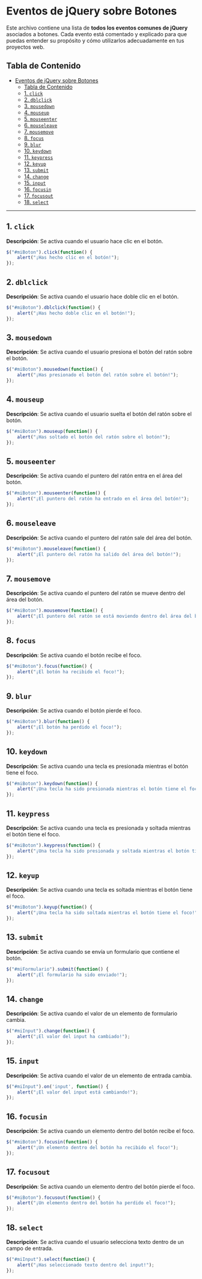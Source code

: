 # Eventos de jQuery sobre Botones

Este archivo contiene una lista de **todos los eventos comunes de jQuery** asociados a botones. Cada evento está comentado y explicado para que puedas entender su propósito y cómo utilizarlos adecuadamente en tus proyectos web.

## Tabla de Contenido

- [Eventos de jQuery sobre Botones](#eventos-de-jquery-sobre-botones)
  - [Tabla de Contenido](#tabla-de-contenido)
  - [1. `click`](#1-click)
  - [2. `dblclick`](#2-dblclick)
  - [3. `mousedown`](#3-mousedown)
  - [4. `mouseup`](#4-mouseup)
  - [5. `mouseenter`](#5-mouseenter)
  - [6. `mouseleave`](#6-mouseleave)
  - [7. `mousemove`](#7-mousemove)
  - [8. `focus`](#8-focus)
  - [9. `blur`](#9-blur)
  - [10. `keydown`](#10-keydown)
  - [11. `keypress`](#11-keypress)
  - [12. `keyup`](#12-keyup)
  - [13. `submit`](#13-submit)
  - [14. `change`](#14-change)
  - [15. `input`](#15-input)
  - [16. `focusin`](#16-focusin)
  - [17. `focusout`](#17-focusout)
  - [18. `select`](#18-select)

---

## 1. `click`
**Descripción**: Se activa cuando el usuario hace clic en el botón.

```javascript
$("#miBoton").click(function() {
    alert("¡Has hecho clic en el botón!");
});
```

## 2. `dblclick`
**Descripción**: Se activa cuando el usuario hace doble clic en el botón.

```javascript
$("#miBoton").dblclick(function() {
    alert("¡Has hecho doble clic en el botón!");
});
```

## 3. `mousedown`
**Descripción**: Se activa cuando el usuario presiona el botón del ratón sobre el botón.

```javascript
$("#miBoton").mousedown(function() {
    alert("¡Has presionado el botón del ratón sobre el botón!");
});
```

## 4. `mouseup`
**Descripción**: Se activa cuando el usuario suelta el botón del ratón sobre el botón.

```javascript
$("#miBoton").mouseup(function() {
    alert("¡Has soltado el botón del ratón sobre el botón!");
});
```

## 5. `mouseenter`
**Descripción**: Se activa cuando el puntero del ratón entra en el área del botón.

```javascript
$("#miBoton").mouseenter(function() {
    alert("¡El puntero del ratón ha entrado en el área del botón!");
});
```

## 6. `mouseleave`
**Descripción**: Se activa cuando el puntero del ratón sale del área del botón.

```javascript
$("#miBoton").mouseleave(function() {
    alert("¡El puntero del ratón ha salido del área del botón!");
});
```

## 7. `mousemove`
**Descripción**: Se activa cuando el puntero del ratón se mueve dentro del área del botón.

```javascript
$("#miBoton").mousemove(function() {
    alert("¡El puntero del ratón se está moviendo dentro del área del botón!");
});
```

## 8. `focus`
**Descripción**: Se activa cuando el botón recibe el foco.

```javascript
$("#miBoton").focus(function() {
    alert("¡El botón ha recibido el foco!");
});
```

## 9. `blur`
**Descripción**: Se activa cuando el botón pierde el foco.

```javascript
$("#miBoton").blur(function() {
    alert("¡El botón ha perdido el foco!");
});
```

## 10. `keydown`
**Descripción**: Se activa cuando una tecla es presionada mientras el botón tiene el foco.

```javascript
$("#miBoton").keydown(function() {
    alert("¡Una tecla ha sido presionada mientras el botón tiene el foco!");
});
```

## 11. `keypress`
**Descripción**: Se activa cuando una tecla es presionada y soltada mientras el botón tiene el foco.

```javascript
$("#miBoton").keypress(function() {
    alert("¡Una tecla ha sido presionada y soltada mientras el botón tiene el foco!");
});
```

## 12. `keyup`
**Descripción**: Se activa cuando una tecla es soltada mientras el botón tiene el foco.

```javascript
$("#miBoton").keyup(function() {
    alert("¡Una tecla ha sido soltada mientras el botón tiene el foco!");
});
```

## 13. `submit`
**Descripción**: Se activa cuando se envía un formulario que contiene el botón.

```javascript
$("#miFormulario").submit(function() {
    alert("¡El formulario ha sido enviado!");
});
```

## 14. `change`
**Descripción**: Se activa cuando el valor de un elemento de formulario cambia.

```javascript
$("#miInput").change(function() {
    alert("¡El valor del input ha cambiado!");
});
```

## 15. `input`
**Descripción**: Se activa cuando el valor de un elemento de entrada cambia.

```javascript
$("#miInput").on('input', function() {
    alert("¡El valor del input está cambiando!");
});
```

## 16. `focusin`
**Descripción**: Se activa cuando un elemento dentro del botón recibe el foco.

```javascript
$("#miBoton").focusin(function() {
    alert("¡Un elemento dentro del botón ha recibido el foco!");
});
```

## 17. `focusout`
**Descripción**: Se activa cuando un elemento dentro del botón pierde el foco.

```javascript
$("#miBoton").focusout(function() {
    alert("¡Un elemento dentro del botón ha perdido el foco!");
});
```

## 18. `select`
**Descripción**: Se activa cuando el usuario selecciona texto dentro de un campo de entrada.

```javascript
$("#miInput").select(function() {
    alert("¡Has seleccionado texto dentro del input!");
});
```
